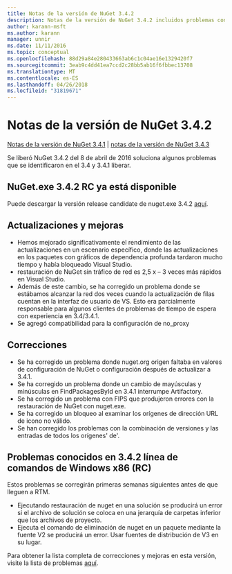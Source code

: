 ```yaml
---
title: Notas de la versión de NuGet 3.4.2
description: Notas de la versión de NuGet 3.4.2 incluidos problemas conocidos, correcciones de errores, las funciones agregadas y dcr.
author: karann-msft
ms.author: karann
manager: unnir
ms.date: 11/11/2016
ms.topic: conceptual
ms.openlocfilehash: 88d29a84e280433663ab6c1c04ae16e1329420f7
ms.sourcegitcommit: 3eab9c4dd41ea7ccd2c28bb5ab16f6fbbec13708
ms.translationtype: MT
ms.contentlocale: es-ES
ms.lasthandoff: 04/26/2018
ms.locfileid: "31819671"
---
```

# <a name="nuget-342-release-notes"></a>Notas de la versión de NuGet 3.4.2

[Notas de la versión de NuGet 3.4.1](../release-notes/nuget-3.4.1.md) | [notas de la versión de NuGet 3.4.3](../release-notes/nuget-3.4.3.md)

Se liberó NuGet 3.4.2 del 8 de abril de 2016 soluciona algunos problemas que se identificaron en el 3.4 y 3.4.1 liberar.

## <a name="nugetexe-342-rc-is-now-available"></a>NuGet.exe 3.4.2 RC ya está disponible

Puede descargar la versión release candidate de nuget.exe 3.4.2 [aquí](https://dist.nuget.org/index.html).

## <a name="updates-and-improvements"></a>Actualizaciones y mejoras

* Hemos mejorado significativamente el rendimiento de las actualizaciones en un escenario específico, donde las actualizaciones en los paquetes con gráficos de dependencia profunda tardaron mucho tiempo y había bloqueado Visual Studio.
* restauración de NuGet sin tráfico de red es 2,5 x – 3 veces más rápidos en Visual Studio.
* Además de este cambio, se ha corregido un problema donde se estábamos alcanzar la red dos veces cuando la actualización de filas cuentan en la interfaz de usuario de VS. Esto era parcialmente responsable para algunos clientes de problemas de tiempo de espera con experiencia en 3.4/3.4.1.
* Se agregó compatibilidad para la configuración de no_proxy

## <a name="fixes"></a>Correcciones

* Se ha corregido un problema donde nuget.org origen faltaba en valores de configuración de NuGet o configuración después de actualizar a 3.4.1.
* Se ha corregido un problema donde un cambio de mayúsculas y minúsculas en FindPackagesById en 3.4.1 interrumpe Artifactory.
* Se ha corregido un problema con FIPS que produjeron errores con la restauración de NuGet con nuget.exe.
* Se ha corregido un bloqueo al examinar los orígenes de dirección URL de icono no válido.
* Se han corregido los problemas con la combinación de versiones y las entradas de todos los orígenes' de'.

## <a name="known-issues-in-342-windows-x86-commandline-rc"></a>Problemas conocidos en 3.4.2 línea de comandos de Windows x86 (RC)

Estos problemas se corregirán primeras semanas siguientes antes de que lleguen a RTM.

*  Ejecutando restauración de nuget en una solución se producirá un error si el archivo de solución se coloca en una jerarquía de carpetas inferior que los archivos de proyecto.
*  Ejecuta el comando de eliminación de nuget en un paquete mediante la fuente V2 se producirá un error. Usar fuentes de distribución de V3 en su lugar.


Para obtener la lista completa de correcciones y mejoras en esta versión, visite la lista de problemas [aquí](https://github.com/NuGet/Home/issues?utf8=%E2%9C%93&q=is%3Aissue+milestone%3A3.4.2++is%3Aclosed+).